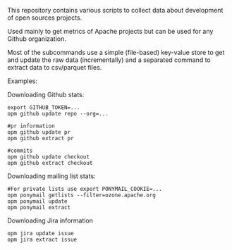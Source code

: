 This repository contains various scripts to collect data about development of open sources projects.

Used mainly to get metrics of Apache projects but can be used for any Github organization.

Most of the subcommands use a simple (file-based) key-value store to get and update the raw data (incrementally) and a
separated command to extract data to csv/parquet files.

Examples:

Downloading Github stats:

```
export GITHUB_TOKEN=...
opm github update repo --org=...

#pr information
opm github update pr
opm github extract pr

#commits
opm github update checkout
opm github extract checkout

```

Downloading mailing list stats:

```
#For private lists use export PONYMAIL_COOKIE=...
opm ponymail getlists --filter=ozone.apache.org
opm ponymail update 
opm ponymail extract 
```

Downloading Jira information

```
opm jira update issue
opm jira extract issue
```